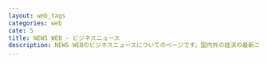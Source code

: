 ```yaml
---
layout: web_tags
categories: web
cate: 5
title: NEWS WEB - ビジネスニュース
description: NEWS WEBのビジネスニュースについてのページです。国内外の経済の最新ニュースはもちろん、特集記事、マーケット情報など、ビジネスや暮らしに役立つ情報をお届けします。
...
```

